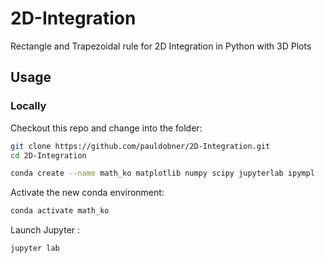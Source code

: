 # 2D-Integration
Rectangle and Trapezoidal rule for 2D Integration in Python with 3D Plots


## Usage

### Locally
Checkout this repo and change into the folder:

```sh
git clone https://github.com/pauldobner/2D-Integration.git
cd 2D-Integration
```

```sh
conda create --name math_ko matplotlib numpy scipy jupyterlab ipympl
```

Activate the new conda environment:

```sh
conda activate math_ko
```

Launch Jupyter :

```shell
jupyter lab
```
